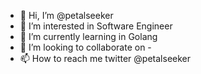 - 👋 Hi, I’m @petalseeker
- 👀 I’m interested in Software Engineer
- 🌱 I’m currently learning in Golang
- 💞️ I’m looking to collaborate on -
- 📫 How to reach me twitter @petalseeker

<!---
petalseeker/petalseeker is a ✨ special ✨ repository because its `README.md` (this file) appears on your GitHub profile.
You can click the Preview link to take a look at your changes.
--->
